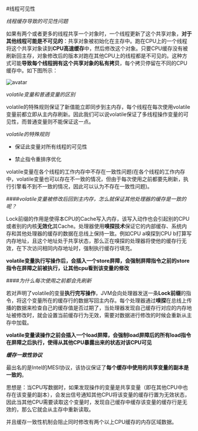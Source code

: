 #线程可见性

*线程缓存导致的可见性问题* 

如果有两个或者更多的线程共享一个对象时，一个线程更新了这个共享对象，**对于其他线程可能是不可见的**：共享对象被初始化在主存中。跑在CPU上的一个线程将这个共享对象读到**CPU高速缓存**中，然后修改这个对象。只要CPU缓存没有被刷新回主存，对象修改后的版本对跑在其他CPU上的线程都是不可见的。这种方式可能**导致每个线程拥有这个共享对象的私有拷贝**，每个拷贝停留在不同的CPU缓存中。如下图所示： 

![avatar](https://pic2.zhimg.com/80/v2-7abd7500588012315f4f0e068e20e341_hd.jpg)

*volatile变量和普通变量的区别* 

volatile的特殊规则保证了新值能立即同步到主内存，每个线程在每次使用volatile变量前都立即从主内存刷新。因此我们可以说volatile保证了多线程操作变量的可见性，而普通变量则不能保证这一点。 



*volatile的特殊规则*

* 保证此变量对所有线程的可见性

* 禁止指令重排序优化

volatile变量在各个线程的工作内存中不存在一致性问题(在各个线程的工作内存中，volatile变量也可以存在不一致的情况，但由于每次使用之前都要先刷新，执行引擎看不到不一致的情况，因此可以认为不存在一致性问题)。



####*volatile变量被修改后回到主内存，怎么就保证其他处理器的缓存是一致的呢？*

Lock前缀的作用是使得本CPU的Cache写入内存，该写入动作也会引起别的CPU或者别的内核**无效化**其Cache。处理器使用**嗅探技术**保证它的内部缓存、系统内存和其他处理器的缓存的数据在总线上保持一致。例如CPU a嗅探到CPU b打算写内存地址，且这个地址处于共享状态，那么正在嗅探的处理器将使他的缓存行无效，在下次访问相同内存地址时，强制执行缓存行填充。

**volatile变量执行写操作后，会插入一个store屏障，会强制屏障指令之前的store指令在屏障之前被执行，让其他cpu看到该变量的修改**



####*为什么每次使用之前都会先刷新*

若对声明了volatile的变量**执行完写操作**，JVM会向处理器发送一条**Lock前缀**的指令，将这个变量所在的缓存行的数据写回主内存。每个处理器通过**嗅探**在总线上传播的数据来检查自己的缓存值是否过期了，当处理器发现自己缓存行对应的内存地址被修改时，就会设置当前缓存行为无效，需要对数据进行修改的时候会重新从主存中加载。

**volatile变量读操作之前会插入一个load屏障，会强制load屏障后的所有load指令在屏障之后执行，使得从其他CPU暴露出来的状态对该CPU可见**



***缓存一致性协议***

最出名的是Intel的MESI协议，该协议保证了**每个缓存中使用的共享变量的副本是一致的**。

思想是：当CPU写数据时，如果发现操作的变量是共享变量（即在其他CPU中也存在该变量的副本），会发出信号通知其他CPU将该变量的缓存行置为无效状态，因此当其他CPU需要读取这个变量时，发现自己缓存中缓存该变量的缓存行是无效的，那么它就会从主存中重新读取。

并且缓存一致性机制会阻止同时修改有两个以上CPU缓存的内存区域数据。